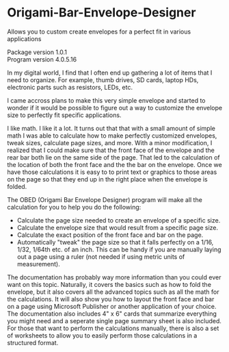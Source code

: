 # Origami-Bar-Envelope-Designer
Allows you to custom create envelopes for a perfect fit in various applications

Package version 1.0.1  
Program version 4.0.5.16

In my digital world, I find that I often end up gathering a lot of items that I need to organize. For example, thumb drives, SD cards, laptop HDs, electronic parts such as resistors, LEDs, etc.

I came accross plans to make this very simple envelope and started to wonder if it would be possible to figure out a way to customize the envelope size to perfectly fit specific applications.

I like math. I like it a lot. It turns out that that with a small amount of simple math I was able to calculate how to make perfectly customized envelopes, tweak sizes, calculate page sizes, and more. With a minor modification, I realized that I could make sure that the front face of the envelope and the rear bar both lie on the same side of the page. That led to the calculation of the location of both the front face and the the bar on the envelope. Once we have those calculations it is easy to to print text or graphics to those areas on the page so that they end up in the right place when the envelope is folded.

The OBED (Origami Bar Envelope Designer) program will make all the calculation for you to help you do the following:

- Calculate the page size needed to  create an envelope of a specific size.
- Calculate the envelope size that would result from a specific page size.
- Calculate the exact position of the front face and bar on the page.
- Automatically "tweak" the page size so that it falls perfectly on a 1/16, 1/32, 1/64th etc. of an inch. This can be handy if you are manually laying out a page using a ruler (not needed if using metric units of measurement).

The documentation has probably way more information than you could ever want on this topic. Naturally, it covers the basics such as how to fold the envelope, but it also covers all the advanced topics such as all the math for the calculations. It will also show you how to layout the front face and bar on a page using Microsoft Publisher or another application of your choice. The documentation also includes 4" x 6" cards that summarize everything you might need and a seperate single page summary sheet is also included. For those that want to perform the calculations manually, there is also a set of worksheets to allow you to easily perform those calculations in a structured format.




